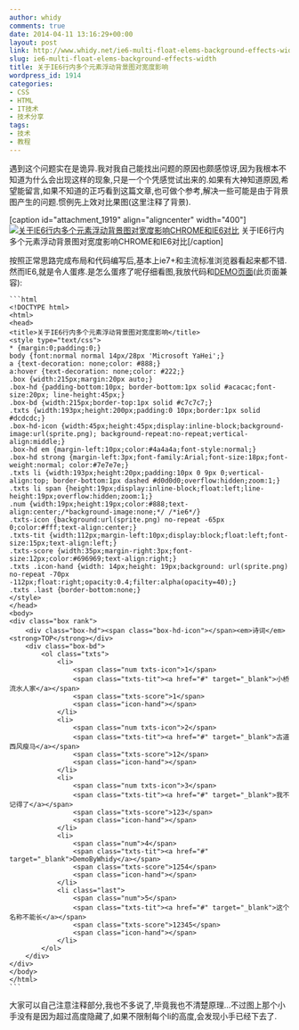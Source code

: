 ```yaml
---
author: whidy
comments: true
date: 2014-04-11 13:16:29+00:00
layout: post
link: http://www.whidy.net/ie6-multi-float-elems-background-effects-width.html
slug: ie6-multi-float-elems-background-effects-width
title: 关于IE6行内多个元素浮动背景图对宽度影响
wordpress_id: 1914
categories:
- CSS
- HTML
- IT技术
- 技术分享
tags:
- 技术
- 教程
---
```


遇到这个问题实在是诡异.我对我自己能找出问题的原因也颇感惊讶,因为我根本不知道为什么会出现这样的现象,只是一个个凭感觉试出来的.如果有大神知道原因,希望能留言,如果不知道的正巧看到这篇文章,也可做个参考,解决一些可能是由于背景图产生的问题.惯例先上效对比果图(这里注释了背景).

[caption id="attachment_1919" align="aligncenter" width="400"][![关于IE6行内多个元素浮动背景图对宽度影响CHROME和IE6对比](http://www.whidy.net/wp-content/uploads/2014/04/ie6-bg-effects-width-400x310.png)](http://www.whidy.net/wp-content/uploads/2014/04/ie6-bg-effects-width.png) 关于IE6行内多个元素浮动背景图对宽度影响CHROME和IE6对比[/caption]

按照正常思路完成布局和代码编写后,基本上ie7+和主流标准浏览器看起来都不错.然而IE6,就是令人蛋疼.是怎么蛋疼了呢仔细看图,我放代码和[DEMO页面](http://www.whidy.net/demos/ie6BgEffectsWidth/ie6-bg-effects-width.html)(此页面兼容):

<!-- more -->

    
    ```html
    <!DOCTYPE html>
    <html>
    <head>
    <title>关于IE6行内多个元素浮动背景图对宽度影响</title>
    <style type="text/css">
    * {margin:0;padding:0;}
    body {font:normal normal 14px/28px 'Microsoft YaHei';}
    a {text-decoration: none;color: #888;}
    a:hover {text-decoration: none;color: #222;}
    .box {width:215px;margin:20px auto;}
    .box-hd {padding-bottom:10px; border-bottom:1px solid #acacac;font-size:20px; line-height:45px;}
    .box-bd {width:215px;border-top:1px solid #c7c7c7;}
    .txts {width:193px;height:200px;padding:0 10px;border:1px solid #dcdcdc;}
    .box-hd-icon {width:45px;height:45px;display:inline-block;background-image:url(sprite.png); background-repeat:no-repeat;vertical-align:middle;}
    .box-hd em {margin-left:10px;color:#4a4a4a;font-style:normal;}
    .box-hd strong {margin-left:3px;font-family:Arial;font-size:18px;font-weight:normal; color:#7e7e7e;}
    .txts li {width:193px;height:20px;padding:10px 0 9px 0;vertical-align:top; border-bottom:1px dashed #d0d0d0;overflow:hidden;zoom:1;}
    .txts li span {height:19px;display:inline-block;float:left;line-height:19px;overflow:hidden;zoom:1;}
    .num {width:19px;height:19px;color:#888;text-align:center;/*background-image:none;*/ /*ie6*/}
    .txts-icon {background:url(sprite.png) no-repeat -65px 0;color:#fff;text-align:center;}
    .txts-tit {width:112px;margin-left:10px;display:block;float:left;font-size:15px;text-align:left;}
    .txts-score {width:35px;margin-right:3px;font-size:12px;color:#696969;text-align:right;}
    .txts .icon-hand {width: 14px;height: 19px;background: url(sprite.png) no-repeat -70px -112px;float:right;opacity:0.4;filter:alpha(opacity=40);}
    .txts .last {border-bottom:none;}
    </style>
    </head>
    <body>
    <div class="box rank">
    	<div class="box-hd"><span class="box-hd-icon"></span><em>诗词</em><strong>TOP</strong></div>
    	<div class="box-bd">
    		<ol class="txts">
    			<li>
    				<span class="num txts-icon">1</span>
    				<span class="txts-tit"><a href="#" target="_blank">小桥流水人家</a></span>
    				<span class="txts-score">1</span>
    				<span class="icon-hand"></span>
    			</li>
    			<li>
    				<span class="num txts-icon">2</span>
    				<span class="txts-tit"><a href="#" target="_blank">古道西风瘦马</a></span>
    				<span class="txts-score">12</span>
    				<span class="icon-hand"></span>
    			</li>
    			<li>
    				<span class="num txts-icon">3</span>
    				<span class="txts-tit"><a href="#" target="_blank">我不记得了</a></span>
    				<span class="txts-score">123</span>
    				<span class="icon-hand"></span>
    			</li>
    			<li>
    				<span class="num">4</span>
    				<span class="txts-tit"><a href="#" target="_blank">DemoByWhidy</a></span>
    				<span class="txts-score">1254</span>
    				<span class="icon-hand"></span>
    			</li>
    			<li class="last">
    				<span class="num">5</span>
    				<span class="txts-tit"><a href="#" target="_blank">这个名称不能长</a></span>
    				<span class="txts-score">12345</span>
    				<span class="icon-hand"></span>
    			</li>
    		</ol>
    	</div>
    </div>
    </body>
    </html>
    ```



大家可以自己注意注释部分,我也不多说了,毕竟我也不清楚原理...不过图上那个小手没有是因为超过高度隐藏了,如果不限制每个li的高度,会发现小手已经下去了.
